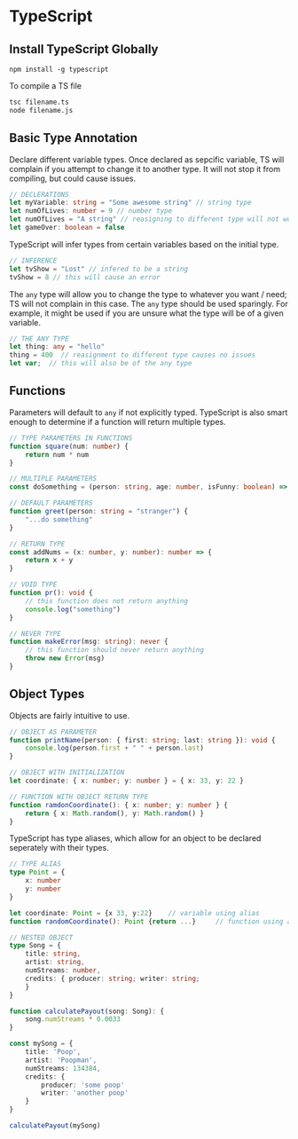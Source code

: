 # TypeScript

## Install TypeScript Globally

    npm install -g typescript

To compile a TS file

```bash
tsc filename.ts
node filename.js
```

## Basic Type Annotation

Declare different variable types. Once declared as sepcific variable, TS will complain if you attempt to change it to another type. It will not stop it from compiling, but could cause issues.

```ts
// DECLERATIONS
let myVariable: string = "Some awesome string" // string type
let numOfLives: number = 9 // number type
let numOfLives = "A string" // reasigning to different type will not work
let gameOver: boolean = false
```

TypeScript will infer types from certain variables based on the initial type.

```ts
// INFERENCE
let tvShow = "Lost" // infered to be a string
tvShow = 8 // this will cause an error
```

The `any` type will allow you to change the type to whatever you want / need; TS will not complain in this case. The `any` type should be used sparingly. For example, it might be used if you are unsure what the type will be of a given variable.

```ts
// THE ANY TYPE
let thing: any = "hello"
thing = 400  // reasignment to different type causes no issues
let var;  // this will also be of the any type
```

## Functions

Parameters will default to `any` if not explicitly typed. TypeScript is also smart enough to determine if a function will return multiple types.

```ts
// TYPE PARAMETERS IN FUNCTIONS
function square(num: number) {
	return num * num
}

// MULTIPLE PARAMETERS
const doSomething = (person: string, age: number, isFunny: boolean) => {}

// DEFAULT PARAMETERS
function greet(person: string = "stranger") {
	"...do something"
}

// RETURN TYPE
const addNums = (x: number, y: number): number => {
	return x + y
}

// VOID TYPE
function pr(): void {
	// this function does not return anything
	console.log("something")
}

// NEVER TYPE
function makeError(msg: string): never {
	// this function should never return anything
	throw new Error(msg)
}
```

## Object Types

Objects are fairly intuitive to use.

```ts
// OBJECT AS PARAMETER
function printName(person: { first: string; last: string }): void {
	console.log(person.first + " " + person.last)
}

// OBJECT WITH INITIALIZATION
let coordinate: { x: number; y: number } = { x: 33, y: 22 }

// FUNCTION WITH OBJECT RETURN TYPE
function ramdonCoordinate(): { x: number; y: number } {
	return { x: Math.random(), y: Math.random() }
}
```

TypeScript has type aliases, which allow for an object to be declared seperately with their types.

```ts
// TYPE ALIAS
type Point = {
	x: number
	y: number
}

let coordinate: Point = {x 33, y:22}    // variable using alias
function randomCoordinate(): Point {return ...}     // function using alias

// NESTED OBJECT
type Song = {
	title: string,
	artist: string,
	numStreams: number,
	credits: { producer: string; writer: string;
	}
}

function calculatePayout(song: Song): {
	song.numStreams * 0.0033
}

const mySong = {
	title: 'Poop',
	artist: 'Poopman',
	numStreams: 134384,
	credits: {
		producer: 'some poop'
		writer: 'another poop'
	}
}

calculatePayout(mySong)
```
